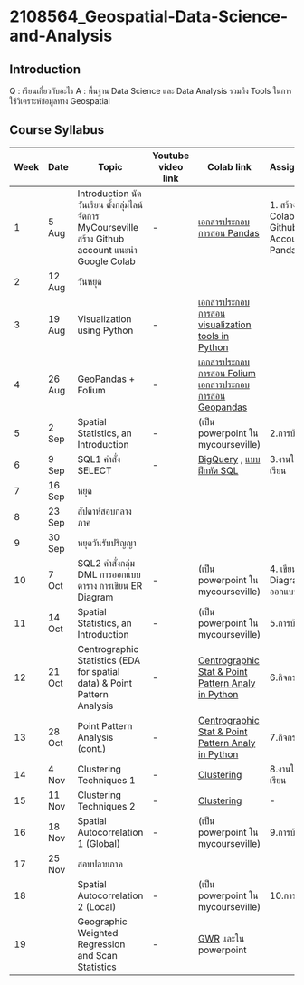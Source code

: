 # 2108564_Geospatial-Data-Science-and-Analysis

## Introduction 
Q : เรียนเกี่ยวกับอะไร 
A : พื้นฐาน Data Science และ Data Analysis รวมถึง Tools ในการใช้วิเคราะห์ข้อมูลทาง Geospatial

## Course Syllabus

Week | Date | Topic | Youtube video link | Colab link| Assignment
--- | --- | --- | --- | ---|---
1 | 5 Aug | Introduction นัดวันเรียน ตั้งกลุ่มไลน์ จัดการ MyCourseville สร้าง Github account แนะนำ Google Colab|-|[เอกสารประกอบการสอน Pandas](https://colab.research.google.com/drive/1AN9dUfIVpBLhzBKER0Dlj2gM1mZFPoxL?usp=sharing)|1. สร้าง Colab, Github Account, Pandas|
2 | 12 Aug | วันหยุด |
3 | 19 Aug | Visualization using Python|-|[เอกสารประกอบการสอน visualization tools in Python](https://colab.research.google.com/drive/1DYa45aOMdMxpthMJ7Bi7SSYcQAarVouR?usp=sharing)|
4 | 26 Aug |  GeoPandas + Folium|-|[เอกสารประกอบการสอน Folium](https://colab.research.google.com/drive/1iesdO5U3x-OkQNOctfw0bwqYEfFJ8slW?usp=sharing)<br/>[เอกสารประกอบการสอน Geopandas](https://colab.research.google.com/drive/1Cw1_rTZp4GPxv1Q9F4k8vv6ON2s_3BoR?usp=sharing)|
5 | 2 Sep| Spatial Statistics, an Introduction|-| (เป็น powerpoint ใน mycourseville)|2.การบ้าน
6| 9 Sep|SQL1 คำสั่ง SELECT|-|[BigQuery](https://colab.research.google.com/drive/1Or7BpO-gtySs7BOOq2l-0vhWf18ITN9g?usp=sharing) , [แบบฝึกหัด SQL](https://colab.research.google.com/drive/13WeTdmqXNmRqOESGT4-dFdr8ssyS3ETv?usp=sharing)|3.งานในชั้นเรียน
7| 16 Sep|หยุด
8| 23 Sep|สัปดาห์สอบกลางภาค
9| 30 Sep|หยุดวันรับปริญญา
10| 7 Oct|SQL2 คำสั่งกลุ่ม DML การออกแบบตาราง การเขียน ER Diagram|-|(เป็น powerpoint ใน mycourseville)|4. เขียน ER Diagram ออกแบบตาราง
11| 14 Oct|Spatial Statistics, an Introduction|-| (เป็น powerpoint ใน mycourseville)|5.การบ้าน
12 | 21 Oct |Centrographic Statistics (EDA for spatial data) & Point Pattern Analysis|-|[Centrographic Stat & Point Pattern Analy in Python](https://colab.research.google.com/drive/1RXf4elL5oqQRZwRsyh-BNtvAIPfvfsNj?usp=sharing)|6.กิจกรรมกลุ่ม
13| 28 Oct |Point Pattern Analysis (cont.)|-|[Centrographic Stat & Point Pattern Analy in Python](https://colab.research.google.com/drive/1RXf4elL5oqQRZwRsyh-BNtvAIPfvfsNj?usp=sharing)|	7.กิจกรรมกลุ่ม
14| 4 Nov |Clustering Techniques 1|-|[Clustering](https://colab.research.google.com/drive/1mcblwwWz4iQFtJSGhe5o-S_LSe3qsdvm?usp=sharing)|8.งานในชั้นเรียน
15| 11 Nov |Clustering Techniques 2|-|[Clustering](https://colab.research.google.com/drive/1mcblwwWz4iQFtJSGhe5o-S_LSe3qsdvm?usp=sharing)|-
16| 18 Nov | Spatial Autocorrelation 1 (Global)|-|(เป็น powerpoint ใน mycourseville)|9.การบ้าน
17| 25 Nov | สอบปลายภาค
18|  |Spatial Autocorrelation 2 (Local)|-|(เป็น powerpoint ใน mycourseville)|10.การบ้าน
19|  |Geographic Weighted Regression and Scan Statistics|-|[GWR](https://colab.research.google.com/drive/1YhYgxuLoGjjigidBqIzjfAInwSaqotwE?usp=sharing) และใน powerpoint
